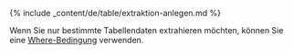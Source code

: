 {% include _content/de/table/extraktion-anlegen.md  %}

Wenn Sie nur bestimmte Tabellendaten extrahieren möchten, können Sie eine [Where-Bedingung](./where-bedingung) verwenden.


